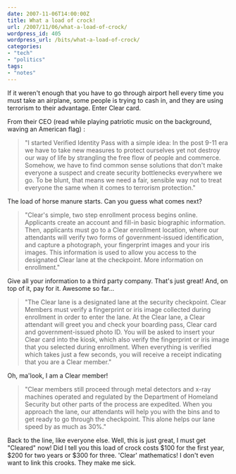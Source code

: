 ```yaml
---
date: 2007-11-06T14:00:00Z
title: What a load of crock!
url: /2007/11/06/what-a-load-of-crock/
wordpress_id: 405
wordpress_url: /bits/what-a-load-of-crock/
categories:
- "tech"
- "politics"
tags:
- "notes"
---
```


If it weren't enough that you have to go through airport hell every time you must take an airplane, some people is trying to cash in, and they are using terrorism to their advantage. Enter Clear card.

From their CEO (read while playing patriotic music on the background, waving an American flag) :

> "I started Verified Identity Pass with a simple idea: In the post 9-11 era we have to take new measures to protect ourselves yet not destroy our way of life by strangling the free flow of people and commerce. Somehow, we have to find common sense solutions that don't make everyone a suspect and create security bottlenecks everywhere we go. To be blunt, that means we need a fair, sensible way not to treat everyone the same when it comes to terrorism protection."

The load of horse manure starts. Can you guess what comes next?

> "Clear's simple, two step enrollment process begins online.  Applicants create an account and fill-in basic biographic information.  Then, applicants must go to a Clear enrollment location, where our attendants will verify two forms of government-issued identification, and capture a photograph, your fingerprint images and your iris images. This information is used to allow you access to the designated Clear lane at the checkpoint. More information on enrollment."

Give all your information to a third party company. That's just great! And, on top of it, pay for it. Awesome so far...

> "The Clear lane is a designated lane at the security checkpoint.  Clear Members must verify a fingerprint or iris image collected during enrollment in order to enter the lane. At the Clear lane, a Clear attendant will greet you and check your boarding pass, Clear card and government-issued photo ID. You will be asked to insert your Clear card into the kiosk, which also verify the fingerprint or iris image that you selected during enrollment. When everything is verified which takes just a few seconds, you will receive a receipt indicating that you are a Clear member."

Oh, ma'look, I am a Clear member!

> "Clear members still proceed through metal detectors and x-ray machines operated and regulated by the Department of Homeland Security but other parts of the process are expedited. When you approach the lane, our attendants will help you with the bins and to get ready to go through the checkpoint. This alone helps our lane speed by as much as 30%."

Back to the line, like everyone else. Well, this is just great, I must get "Cleared" now! Did I tell you this load of crock costs $100 for the first year, $200 for two years or $300 for three. 'Clear' mathematics! I don't even want to link this crooks. They make me sick.
